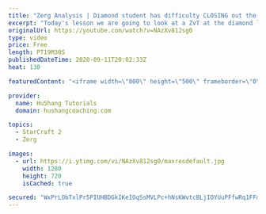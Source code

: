 ```yaml
---
title: "Zerg Analysis | Diamond student has difficulty CLOSING out the MATCH [Starcraft 2]"
excerpt: "Today's lesson we are going to look at a ZvT at the diamond level focusing on the Zerg Analysis. The zerg manages to get into a very strong position but has difficulty closing it out. Let's learn how we can approach this scenario better!  Zerg Analysis | Diamond student has difficulty CLOSING out the"
originalUrl: https://youtube.com/watch?v=NAzXv812sg0
type: video
price: Free
length: PT19M30S
publishedDateTime: 2020-09-11T20:02:33Z
heat: 130

featuredContent: "<iframe width=\"800\" height=\"500\" frameborder=\"0\" src=\"https://www.youtube.com/embed/NAzXv812sg0\" allow=\"accelerometer; autoplay; encrypted-media; gyroscope; picture-in-picture\" allowfullscreen></iframe>"

provider:
  name: HuShang Tutorials
  domain: hushangcoaching.com

topics:
  - StarCraft 2
  - Zerg

images:
  - url: https://i.ytimg.com/vi/NAzXv812sg0/maxresdefault.jpg
    width: 1280
    height: 720
    isCached: true

secured: "WxPrLObTxlPr5PIUHBDGkIKeIOqSsMVLPc+hNsKWvtcBLjIOYUuPFfwRq1FFd845+vnbro6sdgc8fXalpkNOyIH+J73w7sUaDcbEN0MNzxCfEOSlcAhHCk/bARoNcmLjOKdwOWBilkcYR7Q8Si7Qcb9nElRLJ6WRv5yIakY7x65sv5OOyJwm2wYzUBYaQL1wDJc5mZLz+ODCJ1IP9m4ce3DnlS4drBGWL8sbCZN27Az18KKq9JfpYJB/Ezkwx+4ZXMu21sK8VNJoPJ5i4+r0to5H+qg5WKKf+YRiQ4vdcPyxrP5j5yXS5RZUEyBxXvpYUbLCPbCLkG7T6TSOgln689+tnoTNjer0i3qZbHlVlqL4QxrfX0TpCV9GZHTtPsZcgt+6T1sCVVq6CSbO8YrFEjPfLxMEZtWqS9dEHo4+06A=;oxmh9y5b13hmzES3SaFCzg=="
---
```


